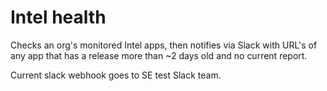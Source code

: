 # Intel health

Checks an org's monitored Intel apps, then notifies via Slack with URL's of any app that has a release more than ~2 days old and no current report.

Current slack webhook goes to SE test Slack team.